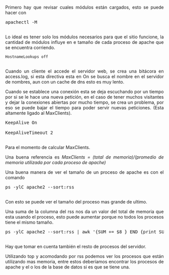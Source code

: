 <html><body><p style="text-align:justify;">Primero hay que revisar cuales módulos están cargados, esto se puede hacer con</p>



<pre>apachectl -M

</pre>

<p style="text-align:justify;">Lo ideal es tener solo los módulos necesarios para que el sitio funcione, la cantidad de módulos influye en e tamaño de cada proceso de apache que se encuentra corriendo.</p>



<pre><code>HostnameLookups off</code>

</pre>

<p style="text-align:justify;">Cuando un cliente el accede el servidor web, se crea una bitácora en access.log, si esta directiva esta en On se busca el nombre en el servidor de nombres, aun con un cache de dns esto es muy lento.</p>

<p style="text-align:justify;">Cuando se establece una conexión esta se deja escuchando por un tiempo por si se le hace una nueva petición, en el caso de tener muchos visitantes y dejar la conexiones abiertas por mucho tiempo, se crea un problema, por eso se puede bajar el tiempo para poder servir nuevas peticiones. (Esta altamente ligado al MaxClients).</p>



<pre>KeepAlive On

KeepAliveTimeout 2

</pre>

<p style="text-align:justify;"></p>

<p style="text-align:justify;">Para el momento de calcular MaxClients.</p>

<p style="text-align:justify;">Una buena referencia es <em>MaxClients = (total de memoria)/(promedio de memoria utilizada por cada proceso de apache)</em></p>

<p style="text-align:justify;">Una buena manera de ver el tamaño de un proceso de apache es con el comando</p>



<pre>ps -ylC apache2 --sort:rss

</pre>

<p style="text-align:justify;">Con esto se puede ver el tamaño del proceso mas grande de ultimo.</p>

<p style="text-align:justify;">Una suma de la columna del rss nos da un valor del total de memoria que esta usando el proceso, esto puede aumentar porque no todos los procesos tiene el mismo tamaño.</p>



<pre>ps -ylC apache2 --sort:rss | awk '{SUM += $8 } END {print SUM}'

</pre>

<p style="text-align:justify;">Hay que tomar en cuenta también el resto de procesos del servidor.</p>

<p style="text-align:justify;">Utilizando top y acomodando por rss podemos ver los procesos que están utilizando mas memoria, entre estos deberíamos encontrar los procesos de apache y el o los de la base de datos si es que se tiene una.</p></body></html>